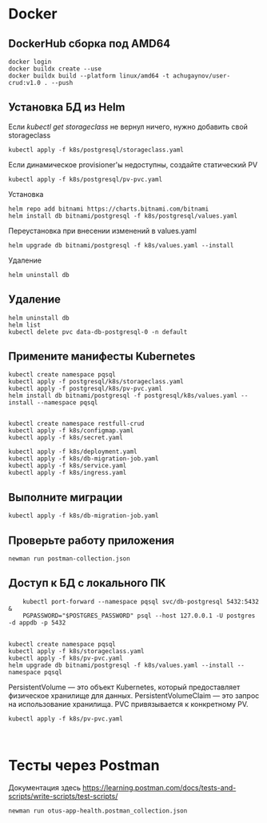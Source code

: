 # Docker

## DockerHub сборка под AMD64
```shell
docker login
docker buildx create --use
docker buildx build --platform linux/amd64 -t achugaynov/user-crud:v1.0 . --push
```

## Установка БД из Helm
Если _kubectl get storageclass_ не вернул ничего, нужно добавить свой storageclass
```shell
kubectl apply -f k8s/postgresql/storageclass.yaml
```

Если динамическое provisioner'ы недоступны, создайте статический PV
```shell
kubectl apply -f k8s/postgresql/pv-pvc.yaml
```

Установка
```shell
helm repo add bitnami https://charts.bitnami.com/bitnami
helm install db bitnami/postgresql -f k8s/postgresql/values.yaml
```

Переустановка при внесении изменений в values.yaml
```shell
helm upgrade db bitnami/postgresql -f k8s/values.yaml --install
```

Удаление
```shell
helm uninstall db
```


## Удаление
```shell
helm uninstall db
helm list
kubectl delete pvc data-db-postgresql-0 -n default
```

## Примените манифесты Kubernetes
```shell
kubectl create namespace pqsql
kubectl apply -f postgresql/k8s/storageclass.yaml
kubectl apply -f postgresql/k8s/pv-pvc.yaml
helm install db bitnami/postgresql -f postgresql/k8s/values.yaml --install --namespace pqsql


kubectl create namespace restfull-crud
kubectl apply -f k8s/configmap.yaml
kubectl apply -f k8s/secret.yaml

kubectl apply -f k8s/deployment.yaml
kubectl apply -f k8s/db-migration-job.yaml
kubectl apply -f k8s/service.yaml
kubectl apply -f k8s/ingress.yaml
```

## Выполните миграции
```shell
kubectl apply -f k8s/db-migration-job.yaml
```

## Проверьте работу приложения
```shell
newman run postman-collection.json
```

## Доступ к БД с локального ПК
```shell
    kubectl port-forward --namespace pqsql svc/db-postgresql 5432:5432 &
    PGPASSWORD="$POSTGRES_PASSWORD" psql --host 127.0.0.1 -U postgres -d appdb -p 5432
```


## 
```shell
kubectl create namespace pqsql
kubectl apply -f k8s/storageclass.yaml
kubectl apply -f k8s/pv-pvc.yaml
helm upgrade db bitnami/postgresql -f k8s/values.yaml --install --namespace pqsql
```

PersistentVolume — это объект Kubernetes, который предоставляет физическое хранилище для данных.
PersistentVolumeClaim — это запрос на использование хранилища. PVC привязывается к конкретному PV.
```shell
kubectl apply -f k8s/pv-pvc.yaml
```


## 
```shell
```


# Тесты через Postman
Документация здесь https://learning.postman.com/docs/tests-and-scripts/write-scripts/test-scripts/
```shell
newman run otus-app-health.postman_collection.json
```